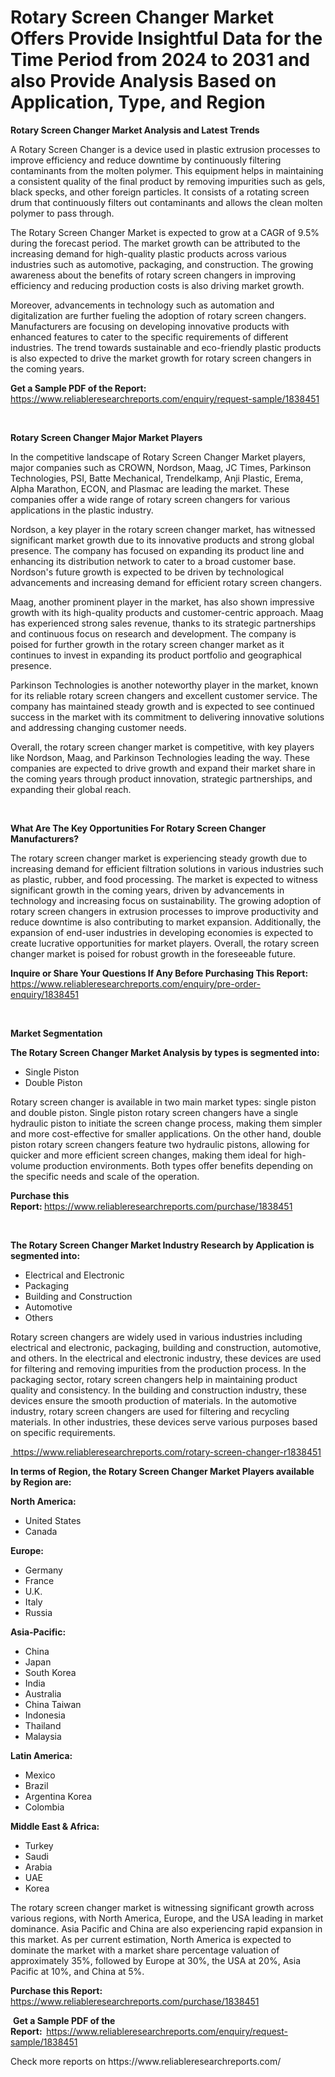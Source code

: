 <p><h1>Rotary Screen Changer Market Offers Provide Insightful Data for the Time Period from 2024 to 2031 and also Provide Analysis Based on Application, Type, and Region</h1></p><p><strong>Rotary Screen Changer Market Analysis and Latest Trends</strong></p>
<p><p>A Rotary Screen Changer is a device used in plastic extrusion processes to improve efficiency and reduce downtime by continuously filtering contaminants from the molten polymer. This equipment helps in maintaining a consistent quality of the final product by removing impurities such as gels, black specks, and other foreign particles. It consists of a rotating screen drum that continuously filters out contaminants and allows the clean molten polymer to pass through.</p><p>The Rotary Screen Changer Market is expected to grow at a CAGR of 9.5% during the forecast period. The market growth can be attributed to the increasing demand for high-quality plastic products across various industries such as automotive, packaging, and construction. The growing awareness about the benefits of rotary screen changers in improving efficiency and reducing production costs is also driving market growth.</p><p>Moreover, advancements in technology such as automation and digitalization are further fueling the adoption of rotary screen changers. Manufacturers are focusing on developing innovative products with enhanced features to cater to the specific requirements of different industries. The trend towards sustainable and eco-friendly plastic products is also expected to drive the market growth for rotary screen changers in the coming years.</p></p>
<p><strong>Get a Sample PDF of the Report:&nbsp;</strong> <a href="https://www.reliableresearchreports.com/enquiry/request-sample/1838451">https://www.reliableresearchreports.com/enquiry/request-sample/1838451</a></p>
<p>&nbsp;</p>
<p><strong>Rotary Screen Changer Major Market Players</strong></p>
<p><p>In the competitive landscape of Rotary Screen Changer Market players, major companies such as CROWN, Nordson, Maag, JC Times, Parkinson Technologies, PSI, Batte Mechanical, Trendelkamp, Anji Plastic, Erema, Alpha Marathon, ECON, and Plasmac are leading the market. These companies offer a wide range of rotary screen changers for various applications in the plastic industry.</p><p>Nordson, a key player in the rotary screen changer market, has witnessed significant market growth due to its innovative products and strong global presence. The company has focused on expanding its product line and enhancing its distribution network to cater to a broad customer base. Nordson's future growth is expected to be driven by technological advancements and increasing demand for efficient rotary screen changers.</p><p>Maag, another prominent player in the market, has also shown impressive growth with its high-quality products and customer-centric approach. Maag has experienced strong sales revenue, thanks to its strategic partnerships and continuous focus on research and development. The company is poised for further growth in the rotary screen changer market as it continues to invest in expanding its product portfolio and geographical presence.</p><p>Parkinson Technologies is another noteworthy player in the market, known for its reliable rotary screen changers and excellent customer service. The company has maintained steady growth and is expected to see continued success in the market with its commitment to delivering innovative solutions and addressing changing customer needs.</p><p>Overall, the rotary screen changer market is competitive, with key players like Nordson, Maag, and Parkinson Technologies leading the way. These companies are expected to drive growth and expand their market share in the coming years through product innovation, strategic partnerships, and expanding their global reach.</p></p>
<p>&nbsp;</p>
<p><strong>What Are The Key Opportunities For Rotary Screen Changer Manufacturers?</strong></p>
<p><p>The rotary screen changer market is experiencing steady growth due to increasing demand for efficient filtration solutions in various industries such as plastic, rubber, and food processing. The market is expected to witness significant growth in the coming years, driven by advancements in technology and increasing focus on sustainability. The growing adoption of rotary screen changers in extrusion processes to improve productivity and reduce downtime is also contributing to market expansion. Additionally, the expansion of end-user industries in developing economies is expected to create lucrative opportunities for market players. Overall, the rotary screen changer market is poised for robust growth in the foreseeable future.</p></p>
<p><strong>Inquire or Share Your Questions If Any Before Purchasing This Report:</strong> <a href="https://www.reliableresearchreports.com/enquiry/pre-order-enquiry/1838451">https://www.reliableresearchreports.com/enquiry/pre-order-enquiry/1838451</a></p>
<p>&nbsp;</p>
<p><strong>Market Segmentation</strong></p>
<p><strong>The Rotary Screen Changer Market Analysis by types is segmented into:</strong></p>
<p><ul><li>Single Piston</li><li>Double Piston</li></ul></p>
<p><p>Rotary screen changer is available in two main market types: single piston and double piston. Single piston rotary screen changers have a single hydraulic piston to initiate the screen change process, making them simpler and more cost-effective for smaller applications. On the other hand, double piston rotary screen changers feature two hydraulic pistons, allowing for quicker and more efficient screen changes, making them ideal for high-volume production environments. Both types offer benefits depending on the specific needs and scale of the operation.</p></p>
<p><strong>Purchase this Report:&nbsp;</strong><a href="https://www.reliableresearchreports.com/purchase/1838451">https://www.reliableresearchreports.com/purchase/1838451</a></p>
<p>&nbsp;</p>
<p><strong>The Rotary Screen Changer Market Industry Research by Application is segmented into:</strong></p>
<p><ul><li>Electrical and Electronic</li><li>Packaging</li><li>Building and Construction</li><li>Automotive</li><li>Others</li></ul></p>
<p><p>Rotary screen changers are widely used in various industries including electrical and electronic, packaging, building and construction, automotive, and others. In the electrical and electronic industry, these devices are used for filtering and removing impurities from the production process. In the packaging sector, rotary screen changers help in maintaining product quality and consistency. In the building and construction industry, these devices ensure the smooth production of materials. In the automotive industry, rotary screen changers are used for filtering and recycling materials. In other industries, these devices serve various purposes based on specific requirements.</p></p>
<p><a href="https://www.reliableresearchreports.com/rotary-screen-changer-r1838451">&nbsp;https://www.reliableresearchreports.com/rotary-screen-changer-r1838451</a></p>
<p><strong>In terms of Region, the Rotary Screen Changer Market Players available by Region are:</strong></p>
<p>
    <p> <strong> North America: </strong>
        <ul>
            <li>United States</li>
            <li>Canada</li>
        </ul>
        </p> 
    <p> <strong> Europe: </strong>
        <ul>
            <li>Germany</li>
            <li>France</li>
            <li>U.K.</li>
            <li>Italy</li>
            <li>Russia</li>
        </ul>
        </p> 
    <p> <strong> Asia-Pacific: </strong>
        <ul>
            <li>China</li>
            <li>Japan</li>
            <li>South Korea</li>
            <li>India</li>
            <li>Australia</li>
            <li>China Taiwan</li>
            <li>Indonesia</li>
            <li>Thailand</li>
            <li>Malaysia</li>
        </ul>
        </p> 
    <p> <strong> Latin America: </strong>
        <ul>
            <li>Mexico</li>
            <li>Brazil</li>
            <li>Argentina Korea</li>
            <li>Colombia</li>
        </ul>
        </p> 
    <p> <strong> Middle East & Africa: </strong>
        <ul>
            <li>Turkey</li>
            <li>Saudi</li>
            <li>Arabia</li>
            <li>UAE</li>
            <li>Korea</li>
        </ul>
    </p>
    </p>
<p><p>The rotary screen changer market is witnessing significant growth across various regions, with North America, Europe, and the USA leading in market dominance. Asia Pacific and China are also experiencing rapid expansion in this market. As per current estimation, North America is expected to dominate the market with a market share percentage valuation of approximately 35%, followed by Europe at 30%, the USA at 20%, Asia Pacific at 10%, and China at 5%.</p></p>
<p><strong>Purchase this Report: </strong><a href="https://www.reliableresearchreports.com/purchase/1838451">https://www.reliableresearchreports.com/purchase/1838451</a></p>
<p>&nbsp;<strong>Get a Sample PDF of the Report:&nbsp;&nbsp;</strong><a href="https://www.reliableresearchreports.com/enquiry/request-sample/1838451">https://www.reliableresearchreports.com/enquiry/request-sample/1838451</a></p>
<p><strong></strong></p>
<p>Check more reports on https://www.reliableresearchreports.com/</p>
